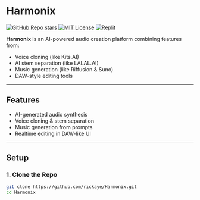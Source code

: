 # Harmonix

[![GitHub Repo stars](https://img.shields.io/github/stars/rickaye/Harmonix?style=social)](https://github.com/rickaye/Harmonix/stargazers)
[![MIT License](https://img.shields.io/github/license/rickaye/Harmonix?color=green)](./LICENSE)
[![Replit](https://img.shields.io/badge/Replit-Live-orange?logo=replit)](https://replit.com/@rickaye/Harmonix)

**Harmonix** is an AI-powered audio creation platform combining features from:
- Voice cloning (like Kits.AI)
- AI stem separation (like LALAL.AI)
- Music generation (like Riffusion & Suno)
- DAW-style editing tools

---

## Features

- AI-generated audio synthesis
- Voice cloning & stem separation
- Music generation from prompts
- Realtime editing in DAW-like UI

---

## Setup

### 1. Clone the Repo

```bash
git clone https://github.com/rickaye/Harmonix.git
cd Harmonix